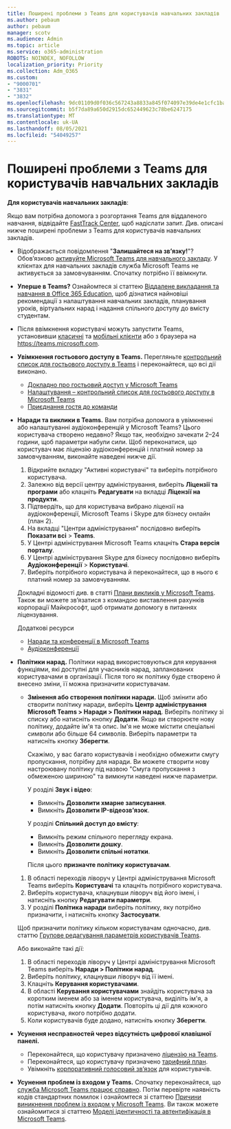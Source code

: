```yaml
---
title: Поширені проблеми з Teams для користувачів навчальних закладів
ms.author: pebaum
author: pebaum
manager: scotv
ms.audience: Admin
ms.topic: article
ms.service: o365-administration
ROBOTS: NOINDEX, NOFOLLOW
localization_priority: Priority
ms.collection: Adm_O365
ms.custom:
- "9000701"
- "3831"
- "3832"
ms.openlocfilehash: 9dc01109d0f036c567243a8833a845f074097e39de4e1cfc1ba38da61b8f97ab
ms.sourcegitcommit: b5f7da89a650d2915dc652449623c78be6247175
ms.translationtype: MT
ms.contentlocale: uk-UA
ms.lasthandoff: 08/05/2021
ms.locfileid: "54049257"
---
```

# <a name="teams-common-issues-for-education-customers"></a>Поширені проблеми з Teams для користувачів навчальних закладів

**Для користувачів навчальних закладів**:

Якщо вам потрібна допомога з розгортання Teams для віддаленого навчання, відвідайте [FastTrack Center](https://www.microsoft.com/fasttrack), щоб надіслати запит. Див. описані нижче поширені проблеми з Teams для користувачів навчальних закладів.

- Відображається повідомлення "**Залишайтеся на зв’язку!**"? Обов’язково [активуйте Microsoft Teams для навчального закладу](https://docs.microsoft.com/microsoft-365/education/intune-edu-trial/enable-microsoft-teams). У клієнтах для навчальних закладів служба Microsoft Teams не активується за замовчуванням. Спочатку потрібно її ввімкнути.

- **Уперше в Teams?** Ознайомтеся зі статтею [Віддалене викладання та навчання в Office 365 Education](https://support.office.com/article/remote-teaching-and-learning-in-office-365-education-f651ccae-7b65-478b-8366-51bb884025c4), щоб дізнатися найновіші рекомендації з налаштування навчальних закладів, планування уроків, віртуальних нарад і надання спільного доступу до вмісту студентам.

- Після ввімкнення користувачі можуть запустити Teams, установивши [класичні](https://docs.microsoft.com/MicrosoftTeams/get-clients#desktop-client) та [мобільні клієнти](https://docs.microsoft.com/MicrosoftTeams/get-clients#mobile-clients) або з браузера на https://teams.microsoft.com.

- **Увімкнення гостьового доступу в Teams.** Перегляньте [контрольний список для гостьового доступу в Teams](https://docs.microsoft.com/microsoftteams/guest-access-checklist) і переконайтеся, що всі дії виконано.
    - [Докладно про гостьовий доступ у Microsoft Teams](https://docs.microsoft.com/microsoftteams/guest-access)
    - [Налаштування – контрольний список для гостьового доступу в Microsoft Teams](https://docs.microsoft.com/microsoftteams/guest-access-checklist)
    - [Приєднання гостя до команди](https://docs.microsoft.com/microsoftteams/guest-joins)

- **Наради та виклики в Teams.** Вам потрібна допомога в увімкненні або налаштуванні аудіоконференцій у Microsoft Teams? Цього користувача створено недавно? Якщо так, необхідно зачекати 2–24 години, щоб параметри набули сили. Щоб переконатися, що користувач має ліцензію аудіоконференцій і платний номер за замовчуванням, виконайте наведені нижче дії.
    1. Відкрийте вкладку "Активні користувачі" та виберіть потрібного користувача.
    2. Залежно від версії центру адміністрування, виберіть **Ліцензії та програми** або клацніть **Редагувати** на вкладці **Ліцензії на продукти**.
    3. Підтвердіть, що для користувача вибрано ліцензії на аудіоконференції, Microsoft Teams і Skype для бізнесу онлайн (план 2).
    4. На вкладці "Центри адміністрування" послідовно виберіть **Показати всі** > **Teams**.
    5. У Центрі адміністрування Microsoft Teams клацніть **Стара версія порталу**.
    6. У Центрі адміністрування Skype для бізнесу послідовно виберіть **Аудіоконференції** > **Користувачі**.
    7. Виберіть потрібного користувача й переконайтеся, що в нього є платний номер за замовчуванням.

    Докладні відомості див. в статті [Плани викликів у Microsoft Teams](https://docs.microsoft.com/microsoftteams/calling-plans-for-office-365). Також ви можете зв’язатися з командою виставлення рахунків корпорації Майкрософт, щоб отримати допомогу в питаннях ліцензування.

    Додаткові ресурси

    - [Наради та конференції в Microsoft Teams](https://docs.microsoft.com/microsoftteams/deploy-meetings-microsoft-teams-landing-page)
    - [Аудіоконференції](https://docs.microsoft.com/microsoftteams/audio-conferencing-in-office-365)

- **Політики нарад.** Політики нарад використовуються для керування функціями, які доступні для учасників нарад, запланованих користувачами в організації. Після того як політику буде створено й внесено зміни, її можна призначити користувачам.

    - **Змінення або створення політики наради.** Щоб змінити або створити політику наради, виберіть **Центр адміністрування Microsoft Teams > Наради > Політики нарад**. Виберіть політику зі списку або натисніть кнопку **Додати**. Якщо ви створюєте нову політику, додайте ім'я та опис. Ім'я не може містити спеціальні символи або більше 64 символів. Виберіть параметри та натисніть кнопку **Зберегти**. 
    
        Скажімо, у вас багато користувачів і необхідно обмежити смугу пропускання, потрібну для наради. Ви можете створити нову настроювану політику під назвою "Смуга пропускання з обмеженою шириною" та вимкнути наведені нижче параметри.

        У розділі **Звук і відео**:
        - Вимкніть **Дозволити хмарне записування**.
        - Вимкніть **Дозволити IP-відеозв’язок**.

        У розділі **Спільний доступ до вмісту**:

        - Вимкніть режим спільного перегляду екрана.
        - Вимкніть **Дозволити дошку**.
        - Вимкніть **Дозволити спільні нотатки**.

        Після цього **призначте політику користувачам**.

    1. В області переходів ліворуч у Центрі адміністрування Microsoft Teams виберіть **Користувачі** та клацніть потрібного користувача.
    2. Виберіть користувача, клацнувши ліворуч від його імені, і натисніть кнопку **Редагувати параметри**.
    3. У розділі **Політика наради** виберіть політику, яку потрібно призначити, і натисніть кнопку **Застосувати**.

    Щоб призначити політику кільком користувачам одночасно, див. статтю [Групове редагування параметрів користувачів Teams](https://docs.microsoft.com/microsoftteams/edit-user-settings-in-bulk).

    Або виконайте такі дії:
    1. В області переходів ліворуч у Центрі адміністрування Microsoft Teams виберіть **Наради > Політики нарад**.
    2. Виберіть політику, клацнувши ліворуч від її імені.
    3. Клацніть **Керування користувачами**.
    4. В області **Керування користувачами** знайдіть користувача за коротким іменем або за іменем користувача, виділіть ім'я, а потім натисніть кнопку **Додати**. Повторіть ці дії для кожного користувача, якого потрібно додати.
    5. Коли користувачів буде додано, натисніть кнопку **Зберегти**.

- **Усунення несправностей через відсутність цифрової клавішної панелі.**
    - Переконайтеся, що користувачу призначено [ліцензію на Teams](https://docs.microsoft.com/MicrosoftTeams/assign-teams-licenses).
    - Переконайтеся, що користувачу призначено [тарифний план](https://docs.microsoft.com/MicrosoftTeams/calling-plan-landing-page).
    - Увімкніть [корпоративний голосовий зв’язок](https://docs.microsoft.com/skypeforbusiness/skype-for-business-hybrid-solutions/plan-your-phone-system-cloud-pbx-solution/enable-users-for-enterprise-voice-online-and-phone-system-voicemail#to-enable-your-users-for-phone-system-in-office-365-voice-and-voicemail) для користувачів.

- **Усунення проблем із входом у Teams.** Спочатку переконайтеся, що [служба Microsoft Teams працює справно](https://admin.microsoft.com/Adminportal/Home?source=applauncher#/servicehealth). Потім перевірте наявність кодів стандартних помилок і ознайомтеся зі статтею [Причини виникнення проблем із входом у Microsoft Teams](https://support.office.com/article/a02f683b-61a3-4008-9447-ee60c5593b0f). Ви також можете ознайомитися зі статтею [Моделі ідентичності та автентифікація в Microsoft Teams](https://docs.microsoft.com/MicrosoftTeams/identify-models-authentication).
